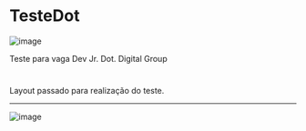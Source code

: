 # TesteDot

![image](https://user-images.githubusercontent.com/89301596/205425320-964ccfab-6eed-44ec-85cb-fb02631e40cf.png)

Teste para vaga Dev Jr. Dot. Digital Group

#

Layout passado para realização do teste.

 ------------------------------------------------

![image](https://user-images.githubusercontent.com/89301596/205425289-2420993e-2e1f-4738-9def-95151507139a.png)